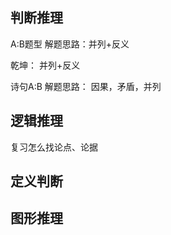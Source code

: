 ##  判断推理

A:B题型 解题思路：并列+反义

乾坤： 并列+反义

诗句A:B   解题思路： 因果，矛盾，并列



## 逻辑推理

复习怎么找论点、论据



## 定义判断



## 图形推理
